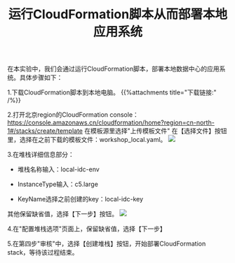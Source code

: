 ﻿---
title: "运行CloudFormation脚本从而部署本地应用系统"
chapter: false
weight: 21
---

在本实验中，我们会通过运行CloudFormation脚本，部署本地数据中心的应用系统。具体步骤如下：

1.下载CloudFormation脚本到本地电脑。
{{%attachments title="下载链接:" /%}}

2.打开北京region的CloudFormation console：https://console.amazonaws.cn/cloudformation/home?region=cn-north-1#/stacks/create/template
在模板源里选择"上传模板文件"
在【选择文件】按钮里，选择在之前下载的模板文件：workshop_local.yaml。
![](/images/CreateSourceEnv/createStack1.png)

3.在堆栈详细信息部分：

* 堆栈名称输入：local-idc-env

* InstanceType输入：c5.large

* KeyName选择之前创建的key：local-idc-key

其他保留缺省值，选择【下一步】按钮。
![](/images/CreateSourceEnv/createStack2.png)

4.在"配置堆栈选项"页面上，保留缺省值，选择【下一步】

5.在第四步"审核"中，选择【创建堆栈】按钮，开始部署CloudFormation stack，等待该过程结束。

